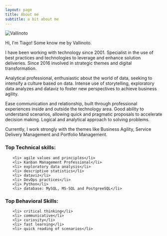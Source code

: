 ```yaml
---
layout: page
title: About me
subtitle: a bit about me
---
```


![Vallinoto](https://vallinoto.github.io/assets/images/profile.jpg)

<p>Hi, I'm Tiago! Some know me by Vallinoto.</p>

<p>I have been working with technology since 2001. Specialist in the use of best practices and technologies to leverage and enhance solution deliveries. Since 2016 involved in strategic themes and digital transformation.</p>

<p>Analytical professional, enthusiastic about the world of data, seeking to intensify a culture based on data. Intense use of storytelling, exploratory data analyzes and dataviz to foster new perspectives to achieve business agility.</p>

<p>Ease communication and relationship, built through professional experiences inside and outside the technology area. Good ability to understand scenarios, allowing quick and pragmatic proposals to accelerate decision making. Logical and analytical approach to solving problems.</p>

<p>Currently, I work strongly with the themes like Business Agility, Service Delivery Management and Portfolio Management.</p>

<h3>Top Technical skills:</h3>
<ul class="skill-list">

	<li> agile values ​​and principles</li>
	<li> Kanban Management Professional</li>
	<li> exploratory data analysis</li>
	<li> descriptive statistics</li>
	<li> dataviz</li>
	<li> DevOps practices</li>
	<li> Python</li>
	<li> database: MySQL, MS-SQL and PostgreeSQL</li>
</ul>
<h3>Top Behavioral Skills:</h3>
<ul class="skill-list">

	<li> critical thinking</li>
	<li> communicative</li>
	<li> curiosity</li>
	<li> fast learning</li>
	<li> quick reading of scenarios</li> 
</ul>
